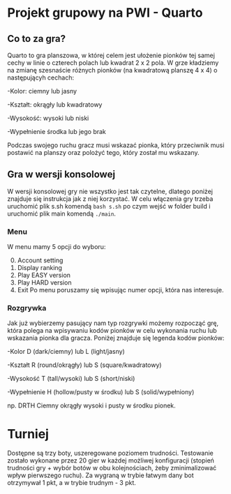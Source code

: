 # Projekt grupowy na PWI - Quarto
## Co to za gra?
Quarto to gra planszowa, w której celem jest ułożenie pionków tej samej cechy w linie o czterech polach lub kwadrat 2 x 2 pola. W grze kładziemy na zmianę szesnaście różnych pionków (na kwadratową planszę 4 x 4) o następującyh cechach:

-Kolor: ciemny lub jasny

-Kształt: okrągły lub kwadratowy

-Wysokość: wysoki lub niski

-Wypełnienie środka lub jego brak

Podczas swojego ruchu gracz musi wskazać pionka, który przeciwnik musi postawić na planszy oraz polożyć tego, który został mu wskazany.

## Gra w wersji konsolowej
W wersji konsolowej gry nie wszystko jest tak czytelne, dlatego poniżej znajduje się instrukcja jak z niej korzystać.
W celu włączenia gry trzeba uruchomić plik s.sh komendą ```bash s.sh``` po czym wejść w folder build i uruchomić plik main komendą ```./main```.

### Menu
W menu mamy 5 opcji do wyboru:

0. Account setting
1. Display ranking
2. Play EASY version
3. Play HARD version
4. Exit
Po menu poruszamy się wpisując numer opcji, która nas interesuje.

### Rozgrywka
Jak już wybierzemy pasujący nam typ rozgrywki możemy rozpocząć grę, która polega na wpisywaniu kodów pionków w celu wykonania ruchu lub wskazania pionka dla gracza. Poniżej znajduje się legenda kodów pionków:

-Kolor D (dark/ciemny) lub L (light/jasny)

-Kształt R (round/okrągły) lub S (square/kwadratowy)

-Wysokość T (tall/wysoki) lub S (short/niski)

-Wypełnienie H (hollow/pusty w środku) lub S (solid/wypełniony)

np. DRTH Ciemny okrągły wysoki i pusty w środku pionek.


# Turniej

Dostępne są trzy boty, uszeregowane poziomem trudności. Testowanie zostało wykonane przez 20 gier w każdej możliwej konfiguracji (stopień trudności gry + wybór botów w obu kolejnościach, żeby zminimalizować wpływ pierwszego ruchu). Za wygraną w trybie łatwym dany bot otrzymywał 1 pkt, a w trybie trudnym - 3 pkt.
